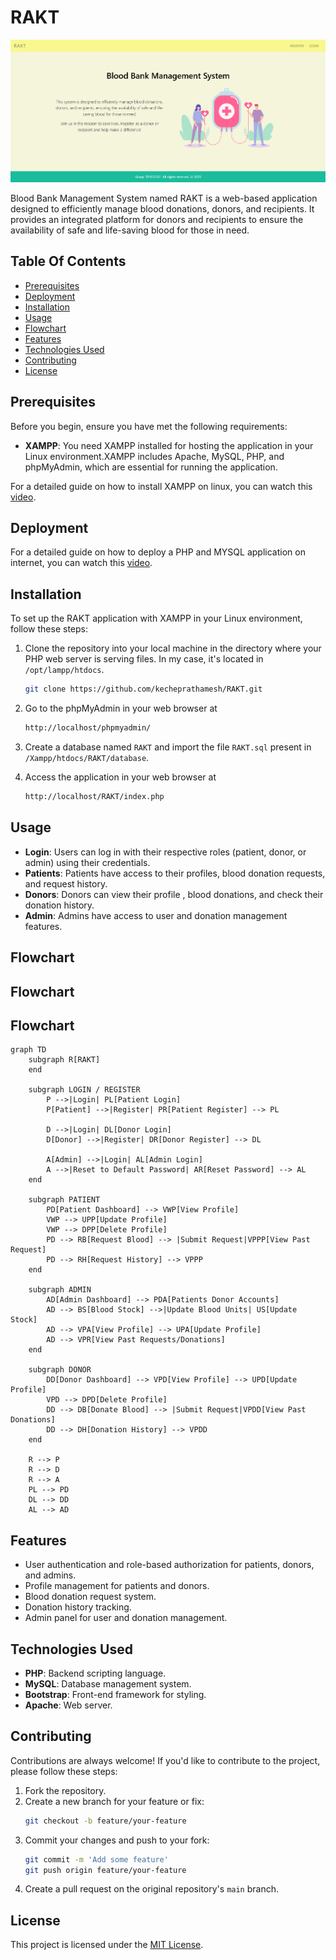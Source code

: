 # RAKT

![alt](images/home.png)

Blood Bank Management System named RAKT is a web-based application designed to efficiently manage blood donations, donors, and recipients. It provides an integrated platform for donors and recipients to ensure the availability of safe and life-saving blood for those in need.

## Table Of Contents

- [Prerequisites](#prerequisites)
- [Deployment](#deployment)
- [Installation](#installation)
- [Usage](#usage)
- [Flowchart](#flowchart)
- [Features](#features)
- [Technologies Used](#technologies-used)
- [Contributing](#contributing)
- [License](#license)

## Prerequisites

Before you begin, ensure you have met the following requirements:

- **XAMPP**: You need XAMPP installed for hosting the application in your Linux environment.XAMPP includes Apache, MySQL, PHP, and phpMyAdmin, which are essential for running the application.

For a detailed guide on how to install XAMPP on linux, you can watch this [video](https://www.youtube.com/watch?v=XoKUkdmfTZQ).

## Deployment

For a detailed guide on how to deploy a PHP and MYSQL application on internet, you can watch this [video](https://youtu.be/IbUmbYKY_Q4?si=1Od8XSaNmLZ8CRiY).


## Installation

To set up the RAKT application with XAMPP in your Linux environment, follow these steps:

1. Clone the repository into your local machine in the directory where your PHP web server is serving files. In my case, it's located in `/opt/lampp/htdocs`.

   ```bash
   git clone https://github.com/kecheprathamesh/RAKT.git
   ```

2. Go to the phpMyAdmin in your web browser at
   ```bash
   http://localhost/phpmyadmin/
   ```
3. Create a database named `RAKT` and import the file `RAKT.sql` present in `/Xampp/htdocs/RAKT/database`.

4. Access the application in your web browser at
   ```bash
   http://localhost/RAKT/index.php
   ```

## Usage

- **Login**: Users can log in with their respective roles (patient, donor, or admin) using their credentials.
- **Patients**: Patients have access to their profiles, blood donation requests, and request history.
- **Donors**: Donors can view their profile , blood donations, and check their donation history.
- **Admin**: Admins have access to user and donation management features.

## Flowchart

## Flowchart

## Flowchart

```mermaid
graph TD
    subgraph R[RAKT]
    end

    subgraph LOGIN / REGISTER
        P -->|Login| PL[Patient Login]
        P[Patient] -->|Register| PR[Patient Register] --> PL
        
        D -->|Login| DL[Donor Login]
        D[Donor] -->|Register| DR[Donor Register] --> DL
        
        A[Admin] -->|Login| AL[Admin Login]
        A -->|Reset to Default Password| AR[Reset Password] --> AL
    end

    subgraph PATIENT
        PD[Patient Dashboard] --> VWP[View Profile]
        VWP --> UPP[Update Profile]
        VWP --> DPP[Delete Profile]
        PD --> RB[Request Blood] --> |Submit Request|VPPP[View Past Request]
        PD --> RH[Request History] --> VPPP
    end

    subgraph ADMIN 
        AD[Admin Dashboard] --> PDA[Patients Donor Accounts]
        AD --> BS[Blood Stock] -->|Update Blood Units| US[Update Stock]
        AD --> VPA[View Profile] --> UPA[Update Profile]
        AD --> VPR[View Past Requests/Donations]
    end

    subgraph DONOR
        DD[Donor Dashboard] --> VPD[View Profile] --> UPD[Update Profile]
        VPD --> DPD[Delete Profile]
        DD --> DB[Donate Blood] --> |Submit Request|VPDD[View Past Donations]
        DD --> DH[Donation History] --> VPDD
    end

    R --> P
    R --> D
    R --> A
    PL --> PD
    DL --> DD
    AL --> AD
```
## Features

- User authentication and role-based authorization for patients, donors, and admins.
- Profile management for patients and donors.
- Blood donation request system.
- Donation history tracking.
- Admin panel for user and donation management.

## Technologies Used

- **PHP**: Backend scripting language.
- **MySQL**: Database management system.
- **Bootstrap**: Front-end framework for styling.
- **Apache**: Web server.

## Contributing

Contributions are always welcome! If you'd like to contribute to the project, please follow these steps:

1. Fork the repository.
2. Create a new branch for your feature or fix:
   ```bash
   git checkout -b feature/your-feature
   ```
3. Commit your changes and push to your fork:
   ```bash
   git commit -m 'Add some feature'
   git push origin feature/your-feature
   ```
4. Create a pull request on the original repository's `main` branch.

## License

This project is licensed under the [MIT License](https://github.com/Kecheprathamesh/RAKT/blob/main/LICENSE).






